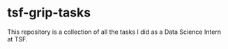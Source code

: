 # tsf-grip-tasks
This repository is a collection of all the tasks I did as a Data Science Intern at TSF.
